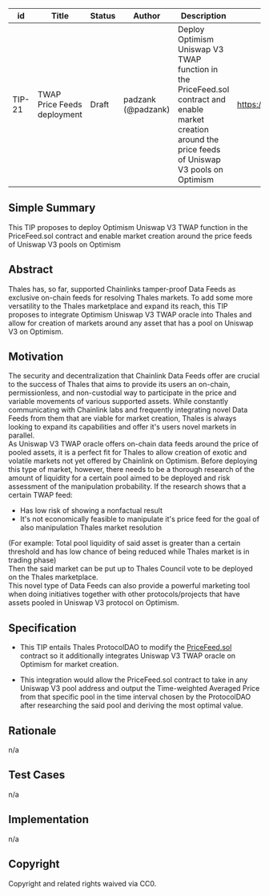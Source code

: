  
 
| id | Title | Status | Author | Description | Discussions to | Created |
| ----------- | ----------- | ----------- | ----------- | ----------- | ----------- | ----------- |
| TIP-21 | TWAP Price Feeds deployment | Draft | padzank (@padzank) | Deploy Optimism Uniswap V3 TWAP function in the PriceFeed.sol contract and enable market creation around the price feeds of Uniswap V3 pools on Optimism | https://discord.gg/rPpPcMXSeU | 2022-02-14
 
## Simple Summary
 
This TIP proposes to deploy Optimism Uniswap V3 TWAP function in the PriceFeed.sol contract and enable market creation around the price feeds of Uniswap V3 pools on Optimism
 
## Abstract
 
Thales has, so far, supported Chainlinks tamper-proof Data Feeds as exclusive on-chain feeds for resolving Thales markets. To add some more versatility to the Thales marketplace and expand its reach, this TIP proposes to integrate Optimism Uniswap V3 TWAP oracle into Thales and allow for creation of markets around any asset that has a pool on Uniswap V3 on Optimism.
 
## Motivation
 
The security and decentralization that Chainlink Data Feeds offer are crucial to the success of Thales that aims to provide its users an on-chain, permissionless, and non-custodial way to participate in the price and variable movements of various supported assets. While constantly communicating with Chainlink labs and frequently integrating novel Data Feeds from them that are viable for market creation, Thales is always looking to expand its capabilities and offer it's users novel markets in parallel.  
As Uniswap V3 TWAP oracle offers on-chain data feeds around the price of pooled assets, it is a perfect fit for Thales to allow creation of exotic and volatile markets not yet offered by Chainlink on Optimism. Before deploying this type of market, however, there needs to be a thorough research of the amount of liquidity for a certain pool aimed to be deployed and risk assessment of the manipulation probability.
If the research shows that a certain TWAP feed:  

 - Has low risk of showing a nonfactual result  
 - It's not economically feasible to manipulate it's price feed for the goal of also manipulation Thales market resolution
 
(For example: Total pool liquidity of said asset is greater than a certain threshold and has low chance of being reduced while Thales market is in trading phase)  
Then the said market can be put up to Thales Council vote to be deployed on the Thales marketplace.  
This novel type of Data Feeds can also provide a powerful marketing tool when doing initiatives together with other protocols/projects that have assets pooled in Uniswap V3 protocol on Optimism.
 
## Specification
 
 - This TIP entails Thales ProtocolDAO to modify the [PriceFeed.sol](https://github.com/thales-markets/contracts/blob/main/contracts/PriceFeed/PriceFeed.sol) contract so it additionally integrates Uniswap V3 TWAP oracle on Optimism for market creation.
 
 - This integration would allow the PriceFeed.sol contract to take in any Uniswap V3 pool address and output the Time-weighted Averaged Price from that specific pool in the time interval chosen by the ProtocolDAO after researching the said pool and deriving the most optimal value.
 
 
## Rationale
 
n/a
 
## Test Cases
 
n/a
 
## Implementation
 
n/a
 
## Copyright
 
Copyright and related rights waived via CC0.